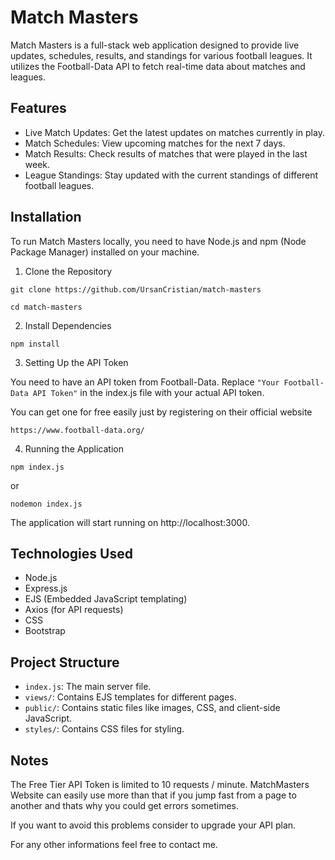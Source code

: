 # Match Masters

Match Masters is a full-stack web application designed to provide live updates, schedules, results, and standings for various football leagues. It utilizes the Football-Data API to fetch real-time data about matches and leagues.

## Features
- Live Match Updates: Get the latest updates on matches currently in play.
- Match Schedules: View upcoming matches for the next 7 days.
- Match Results: Check results of matches that were played in the last week.
- League Standings: Stay updated with the current standings of different football leagues.

## Installation
To run Match Masters locally, you need to have Node.js and npm (Node Package Manager) installed on your machine.

1. Clone the Repository

`git clone https://github.com/UrsanCristian/match-masters`

`cd match-masters`

2. Install Dependencies

`npm install`

3. Setting Up the API Token

You need to have an API token from Football-Data. Replace `"Your Football-Data API Token"` in the index.js file with your actual API token.

You can get one for free easily just by registering on their official website 

`https://www.football-data.org/`

4. Running the Application


`npm index.js`

or

`nodemon index.js`


The application will start running on http://localhost:3000.

## Technologies Used
- Node.js
- Express.js
- EJS (Embedded JavaScript templating)
- Axios (for API requests)
- CSS
- Bootstrap 

## Project Structure
- `index.js`: The main server file.
- `views/`: Contains EJS templates for different pages.
- `public/`: Contains static files like images, CSS, and client-side JavaScript.
- `styles/`: Contains CSS files for styling.

## Notes

The Free Tier API Token is limited to 10 requests / minute. MatchMasters Website can easily use more than that if you jump fast from a page to another and thats why you could get errors sometimes.

If you want to avoid this problems consider to upgrade your API plan.

For any other informations feel free to contact me.

